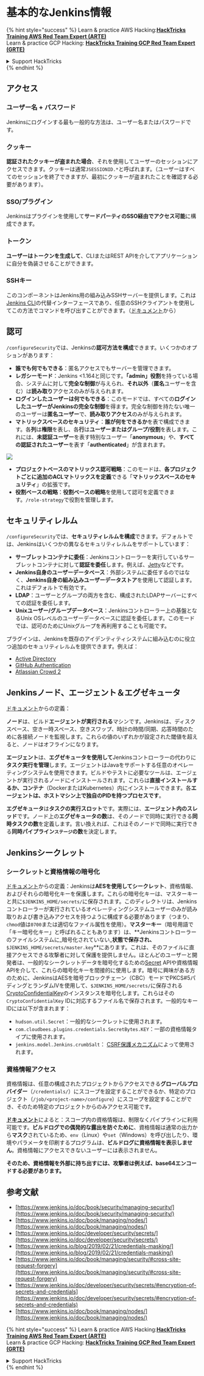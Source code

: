 # 基本的なJenkins情報

{% hint style="success" %}
Learn & practice AWS Hacking:<img src="../../.gitbook/assets/image (1).png" alt="" data-size="line">[**HackTricks Training AWS Red Team Expert (ARTE)**](https://training.hacktricks.xyz/courses/arte)<img src="../../.gitbook/assets/image (1).png" alt="" data-size="line">\
Learn & practice GCP Hacking: <img src="../../.gitbook/assets/image (2).png" alt="" data-size="line">[**HackTricks Training GCP Red Team Expert (GRTE)**<img src="../../.gitbook/assets/image (2).png" alt="" data-size="line">](https://training.hacktricks.xyz/courses/grte)

<details>

<summary>Support HackTricks</summary>

* Check the [**subscription plans**](https://github.com/sponsors/carlospolop)!
* **Join the** 💬 [**Discord group**](https://discord.gg/hRep4RUj7f) or the [**telegram group**](https://t.me/peass) or **follow** us on **Twitter** 🐦 [**@hacktricks\_live**](https://twitter.com/hacktricks\_live)**.**
* **Share hacking tricks by submitting PRs to the** [**HackTricks**](https://github.com/carlospolop/hacktricks) and [**HackTricks Cloud**](https://github.com/carlospolop/hacktricks-cloud) github repos.

</details>
{% endhint %}

## アクセス

### ユーザー名 + パスワード

Jenkinsにログインする最も一般的な方法は、ユーザー名またはパスワードです。

### クッキー

**認証されたクッキーが盗まれた場合**、それを使用してユーザーのセッションにアクセスできます。クッキーは通常`JSESSIONID.*`と呼ばれます。（ユーザーはすべてのセッションを終了できますが、最初にクッキーが盗まれたことを確認する必要があります）。

### SSO/プラグイン

Jenkinsはプラグインを使用して**サードパーティのSSO経由でアクセス可能**に構成できます。

### トークン

**ユーザーはトークンを生成して**、CLIまたはREST APIを介してアプリケーションに自分を偽装させることができます。

### SSHキー

このコンポーネントはJenkins用の組み込みSSHサーバーを提供します。これは[Jenkins CLI](https://www.jenkins.io/doc/book/managing/cli/)の代替インターフェースであり、任意のSSHクライアントを使用してこの方法でコマンドを呼び出すことができます。（[ドキュメント](https://plugins.jenkins.io/sshd/)から）

## 認可

`/configureSecurity`では、Jenkinsの**認可方法を構成**できます。いくつかのオプションがあります：

* **誰でも何でもできる**：匿名アクセスでもサーバーを管理できます。
* **レガシーモード**：Jenkins <1.164と同じです。**「admin」役割**を持っている場合、システムに対して**完全な制御**が与えられ、**それ以外**（**匿名**ユーザーを含む）は**読み取り**アクセスのみが与えられます。
* **ログインしたユーザーは何でもできる**：このモードでは、すべての**ログインしたユーザーがJenkinsの完全な制御**を得ます。完全な制御を持たない唯一のユーザーは**匿名ユーザー**で、**読み取りアクセス**のみが与えられます。
* **マトリックスベースのセキュリティ**：**誰が何をできるか**を表で構成できます。各**列**は**権限**を表し、各**行**は**ユーザーまたはグループ/役割**を表します。これには、**未認証ユーザー**を表す特別なユーザー「**anonymous**」や、**すべての認証されたユーザー**を表す「**authenticated**」が含まれます。

![](<../../.gitbook/assets/image (149).png>)

* **プロジェクトベースのマトリックス認可戦略**：このモードは、**各プロジェクトごとに追加のACLマトリックスを定義**できる「**マトリックスベースのセキュリティ**」の拡張です。
* **役割ベースの戦略**：**役割ベースの戦略**を使用して認可を定義できます。`/role-strategy`で役割を管理します。

## **セキュリティレルム**

`/configureSecurity`では、**セキュリティレルムを構成**できます。デフォルトでは、Jenkinsはいくつかの異なるセキュリティレルムをサポートしています：

* **サーブレットコンテナに委任**：Jenkinsコントローラーを実行しているサーブレットコンテナに対して**認証を委任**します。例えば、[Jetty](https://www.eclipse.org/jetty/)などです。
* **Jenkins自身のユーザーデータベース**：外部システムに委任するのではなく、**Jenkins自身の組み込みユーザーデータストア**を使用して認証します。これはデフォルトで有効です。
* **LDAP**：ユーザーとグループの両方を含む、構成されたLDAPサーバーにすべての認証を委任します。
* **Unixユーザー/グループデータベース**：Jenkinsコントローラー上の基盤となるUnix OSレベルのユーザーデータベースに認証を委任します。このモードでは、認可のためにUnixグループを再利用することも可能です。

プラグインは、Jenkinsを既存のアイデンティティシステムに組み込むのに役立つ追加のセキュリティレルムを提供できます。例えば：

* [Active Directory](https://plugins.jenkins.io/active-directory)
* [GitHub Authentication](https://plugins.jenkins.io/github-oauth)
* [Atlassian Crowd 2](https://plugins.jenkins.io/crowd2)

## Jenkinsノード、エージェント＆エグゼキュータ

[ドキュメント](https://www.jenkins.io/doc/book/managing/nodes/)からの定義：

**ノード**は、ビルド**エージェントが実行される**マシンです。Jenkinsは、ディスクスペース、空き一時スペース、空きスワップ、時計の時間/同期、応答時間のために各接続ノードを監視します。これらの値のいずれかが設定された閾値を超えると、ノードはオフラインになります。

**エージェント**は、**エグゼキュータを使用して**Jenkinsコントローラーの代わりに**タスク実行を管理**します。エージェントはJavaをサポートする任意のオペレーティングシステムを使用できます。ビルドやテストに必要なツールは、エージェントが実行されるノードにインストールされます。これらは**直接インストールするか、コンテナ**（DockerまたはKubernetes）内にインストールできます。各**エージェントは、ホストマシン上で独自のPIDを持つプロセスです**。

**エグゼキュータ**は**タスクの実行スロット**です。実際には、**エージェント内のスレッド**です。ノード上の**エグゼキュータの数**は、そのノードで同時に実行できる**同時タスクの数**を定義します。言い換えれば、これはそのノードで同時に実行できる**同時パイプライン`ステージ`の数**を決定します。

## Jenkinsシークレット

### シークレットと資格情報の暗号化

[ドキュメント](https://www.jenkins.io/doc/developer/security/secrets/#encryption-of-secrets-and-credentials)からの定義：Jenkinsは**AESを使用してシークレット**、資格情報、およびそれらの暗号化キーを保護します。これらの暗号化キーは、マスターキーと共に`$JENKINS_HOME/secrets/`に保存されます。このディレクトリは、Jenkinsコントローラーが実行されているオペレーティングシステムユーザーのみが読み取りおよび書き込みアクセスを持つように構成する必要があります（つまり、`chmod`値は`0700`または適切なファイル属性を使用）。**マスターキー**（暗号用語で「キー暗号化キー」と呼ばれることもあります）は、**Jenkinsコントローラーのファイルシステムに\_暗号化されていない\_**状態で保存され、**`$JENKINS_HOME/secrets/master.key`**にあります。これは、そのファイルに直接アクセスできる攻撃者に対して保護を提供しません。ほとんどのユーザーと開発者は、一般的なシークレットデータを暗号化するための[Secret](https://javadoc.jenkins.io/byShortName/Secret) APIや資格情報APIを介して、これらの暗号化キーを間接的に使用します。暗号に興味がある方のために、JenkinsはAESを暗号ブロックチェーン（CBC）モードでPKCS#5パディングとランダムIVを使用して、`$JENKINS_HOME/secrets/`に保存される[CryptoConfidentialKey](https://javadoc.jenkins.io/byShortName/CryptoConfidentialKey)のインスタンスを暗号化します。これらはその`CryptoConfidentialKey` IDに対応するファイル名で保存されます。一般的なキーIDには以下が含まれます：

* `hudson.util.Secret`：一般的なシークレットに使用されます。
* `com.cloudbees.plugins.credentials.SecretBytes.KEY`：一部の資格情報タイプに使用されます。
* `jenkins.model.Jenkins.crumbSalt`： [CSRF保護メカニズム](https://www.jenkins.io/doc/book/managing/security/#cross-site-request-forgery)によって使用されます。

### 資格情報アクセス

資格情報は、任意の構成されたプロジェクトからアクセスできる**グローバルプロバイダー**（`/credentials/`）にスコープを設定することができるか、特定のプロジェクト（`/job/<project-name>/configure`）にスコープを設定することができ、そのため特定のプロジェクトからのみアクセス可能です。

[**ドキュメント**](https://www.jenkins.io/blog/2019/02/21/credentials-masking/)によると：スコープ内の資格情報は、制限なくパイプラインに利用可能です。**ビルドログでの偶発的な露出を防ぐために**、資格情報は通常の出力から**マスク**されているため、`env`（Linux）や`set`（Windows）を呼び出したり、環境やパラメータを印刷するプログラムは、**ビルドログに資格情報を表示しません**。資格情報にアクセスできないユーザーには表示されません。

**そのため、資格情報を外部に持ち出すには、攻撃者は例えば、base64エンコードする必要があります。**

## 参考文献

* [https://www.jenkins.io/doc/book/security/managing-security/](https://www.jenkins.io/doc/book/security/managing-security/)
* [https://www.jenkins.io/doc/book/managing/nodes/](https://www.jenkins.io/doc/book/managing/nodes/)
* [https://www.jenkins.io/doc/developer/security/secrets/](https://www.jenkins.io/doc/developer/security/secrets/)
* [https://www.jenkins.io/blog/2019/02/21/credentials-masking/](https://www.jenkins.io/blog/2019/02/21/credentials-masking/)
* [https://www.jenkins.io/doc/book/managing/security/#cross-site-request-forgery](https://www.jenkins.io/doc/book/managing/security/#cross-site-request-forgery)
* [https://www.jenkins.io/doc/developer/security/secrets/#encryption-of-secrets-and-credentials](https://www.jenkins.io/doc/developer/security/secrets/#encryption-of-secrets-and-credentials)
* [https://www.jenkins.io/doc/book/managing/nodes/](https://www.jenkins.io/doc/book/managing/nodes/)

{% hint style="success" %}
Learn & practice AWS Hacking:<img src="../../.gitbook/assets/image (1).png" alt="" data-size="line">[**HackTricks Training AWS Red Team Expert (ARTE)**](https://training.hacktricks.xyz/courses/arte)<img src="../../.gitbook/assets/image (1).png" alt="" data-size="line">\
Learn & practice GCP Hacking: <img src="../../.gitbook/assets/image (2).png" alt="" data-size="line">[**HackTricks Training GCP Red Team Expert (GRTE)**<img src="../../.gitbook/assets/image (2).png" alt="" data-size="line">](https://training.hacktricks.xyz/courses/grte)

<details>

<summary>Support HackTricks</summary>

* Check the [**subscription plans**](https://github.com/sponsors/carlospolop)!
* **Join the** 💬 [**Discord group**](https://discord.gg/hRep4RUj7f) or the [**telegram group**](https://t.me/peass) or **follow** us on **Twitter** 🐦 [**@hacktricks\_live**](https://twitter.com/hacktricks\_live)**.**
* **Share hacking tricks by submitting PRs to the** [**HackTricks**](https://github.com/carlospolop/hacktricks) and [**HackTricks Cloud**](https://github.com/carlospolop/hacktricks-cloud) github repos.

</details>
{% endhint %}

